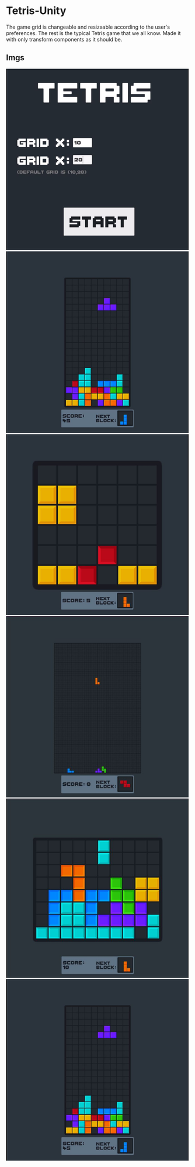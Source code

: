 # Tetris-Unity
The game grid is changeable and resizaable according to the user's preferences. The rest is the typical Tetris game that we all know. Made it with only transform components as it should be.

## Imgs
<img src="refimgs/1.JPG" width="500" >  <img src="refimgs/2.JPG" width="500" >
<img src="refimgs/3.JPG" width="500" >  <img src="refimgs/4.JPG" width="500" >
<img src="refimgs/5.JPG" width="500" >  <img src="refimgs/6.JPG" width="500" >

